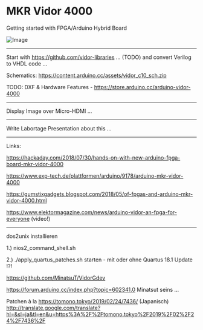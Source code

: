 # MKR Vidor 4000
Getting started with FPGA/Arduino Hybrid Board

![Image](https://www.exp-tech.de/media/image/65/02/4b/abx00022_iso_2_600x600.jpg)

---

Start with https://github.com/vidor-libraries ... (TODO) and convert Verilog to VHDL code ...

Schematics: https://content.arduino.cc/assets/vidor_c10_sch.zip

TODO: DXF & Hardware Features - https://store.arduino.cc/arduino-vidor-4000

---

Display Image over Micro-HDMI ...

---

Write Labortage Presentation about this ...

---

Links:

https://hackaday.com/2018/07/30/hands-on-with-new-arduino-fpga-board-mkr-vidor-4000

https://www.exp-tech.de/plattformen/arduino/9178/arduino-mkr-vidor-4000

https://gumstixgadgets.blogspot.com/2018/05/of-fpgas-and-arduino-mkr-vidor-4000.html

https://www.elektormagazine.com/news/arduino-vidor-an-fpga-for-everyone (video!)

---

dos2unix installieren

1.) nios2_command_shell.sh 

2.) ./apply_quartus_patches.sh starten - mit oder ohne Quartus 18.1 Update !?!

https://github.com/MinatsuT/VidorGdev

https://forum.arduino.cc/index.php?topic=602341.0 Minatsut seins …

Patchen à la https://tomono.tokyo/2019/02/24/7436/ (Japanisch)
http://translate.google.com/translate?hl=&sl=ja&tl=en&u=https%3A%2F%2Ftomono.tokyo%2F2019%2F02%2F24%2F7436%2F
